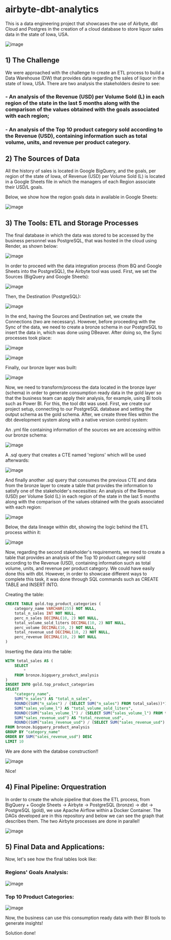 # airbyte-dbt-analytics
This is a data engineering project that showcases the use of Airbyte, dbt Cloud and Postgres in the creation of a cloud database to store liquor sales data in the state of Iowa, USA.

![image](https://github.com/T1burski/airbyte-dbt-analytics/assets/100734219/1ebd3a1b-71cc-46a2-b9c7-aa6faea9ee7b)

## 1) The Challenge

We were approached with the challenge to create an ETL process to build a Data Warehouse (DW) that provides data regarding the sales of liquor in the state of Iowa, USA. There are two analysis the stakeholders desire to see:
### - An analysis of the Revenue (USD) per Volume Sold (L) in each region of the state in the last 5 months along with the comparison of the values obtained with the goals associated with each region;
### - An analysis of the Top 10 product category sold according to the Revenue (USD), containing information such as total volume, units, and revenue per product category.

## 2) The Sources of Data

All the history of sales is located in Google BigQuery, and the goals, per region of the state of Iowa, of Revenue (USD) per Volume Sold (L) is located in a Google Sheets file in which the managers of each Region associate their USD/L goals.

Below, we show how the region goals data in available in Google Sheets:

![image](https://github.com/T1burski/airbyte-dbt-analytics/assets/100734219/169b432d-19a4-46ef-8679-5ca9c5cc72a3)


## 3) The Tools: ETL and Storage Processes

The final database in which the data was stored to be accessed by the business personnel was PostgreSQL, that was hosted in the cloud using Render, as shown below:

![image](https://github.com/T1burski/airbyte-dbt-analytics/assets/100734219/eff66dc9-b922-4085-b06f-9ed79ef784eb)

In order to proceed with the data integration process (from BQ and Google Sheets into the PostgreSQL), the Airbyte tool was used. First, we set the Sources (BigQuery and Google Sheets):

![image](https://github.com/T1burski/airbyte-dbt-analytics/assets/100734219/d6ee10c6-e31c-45c0-bae3-bb1524947b95)

Then, the Destination (PostgreSQL):

![image](https://github.com/T1burski/airbyte-dbt-analytics/assets/100734219/a7146374-cebd-479d-a067-6f35f6c0f987)

In the end, having the Sources and Destination set, we create the Connections (two are necessary). However, before proceeding with the Sync of the data, we need to create a bronze schema in our PostgreSQL to insert the data in, which was done using DBeaver. After doing so, the Sync processes took place:

![image](https://github.com/T1burski/airbyte-dbt-analytics/assets/100734219/c43325ae-ad37-4d2c-99f0-c67858c952bd)

![image](https://github.com/T1burski/airbyte-dbt-analytics/assets/100734219/b7aa236c-e271-4aa1-9748-792cebc59ae1)

Finally, our bronze layer was built:

![image](https://github.com/T1burski/airbyte-dbt-analytics/assets/100734219/4a585075-9831-45cc-aecb-bcbf8e709a47)

Now, we need to transform/process the data located in the bronze layer (schema) in order to generate consumption ready data in the gold layer so that the business team can apply their analysis, for example, using BI tools such as Power BI.
For this, the tool dbt was used. First, we create our project setup, connecting to our PostgreSQL database and setting the output schema as the gold schema. After, we create three files within the dbt development system along with a native version control system:

An .yml file containing information of the sources we are accessing within our bronze schema:

![image](https://github.com/T1burski/airbyte-dbt-analytics/assets/100734219/70dd5959-e954-4cfe-8f42-69d19b126a7c)


A .sql query that creates a CTE named 'regions' which will be used afterwards:

![image](https://github.com/T1burski/airbyte-dbt-analytics/assets/100734219/8e52116e-fdef-452d-a457-5c1bd44f5998)

And finally another .sql query that consumes the previous CTE and data from the bronze layer to create a table that provides the information to satisfy one of the stakeholder's necessities: An analysis of the Revenue (USD) per Volume Sold (L) in each region of the state in the last 5 months along with the comparison of the values obtained with the goals associated with each region:

![image](https://github.com/T1burski/airbyte-dbt-analytics/assets/100734219/37043016-8596-47dd-af49-645114e5ba5d)

Below, the data lineage within dbt, showing the logic behind the ETL process within it:

![image](https://github.com/T1burski/airbyte-dbt-analytics/assets/100734219/7b191042-da2b-4b74-a26c-0df3d1fa6772)

Now, regarding the second stakeholder's requirements, we need to create a table that provides an analysis of the Top 10 product category sold according to the Revenue (USD), containing information such as total volume, units, and revenue per product category. We could have easily done this with dbt. However, in order to showcase different ways to complete this task, it was done through SQL commands such as CREATE TABLE and INSERT INTO.

Creating the table:

```sql
CREATE TABLE gold.top_product_categories (
	category_name VARCHAR(255) NOT NULL,
	total_n_sales INT NOT NULL,
	perc_n_sales DECIMAL(10, 2) NOT NULL,
	total_volume_sold_liters DECIMAL(10, 2) NOT NULL,
	perc_volume DECIMAL(10, 2) NOT NULL,
	total_revenue_usd DECIMAL(10, 2) NOT NULL,
	perc_revenue DECIMAL(10, 2) NOT NULL
)
```

Inserting the data into the table:

```sql
WITH total_sales AS (
	SELECT 
		*
	FROM bronze.bigquery_product_analysis
)
INSERT INTO gold.top_product_categories
SELECT
	"category_name",
	SUM("n_sales") AS "total_n_sales",
	ROUND((SUM("n_sales") / (SELECT SUM("n_sales") FROM total_sales))*100, 2) AS "perc_n_sales",
	SUM("sales_volume_l") AS "total_volume_sold_liters",
	ROUND((SUM("sales_volume_l") / (SELECT SUM("sales_volume_l") FROM total_sales))*100, 2) AS "perc_volume",
	SUM("sales_revenue_usd") AS "total_revenue_usd",
	ROUND((SUM("sales_revenue_usd") / (SELECT SUM("sales_revenue_usd") FROM total_sales))*100, 2) AS "perc_revenue"
FROM bronze.bigquery_product_analysis
GROUP BY "category_name"
ORDER BY SUM("sales_revenue_usd") DESC
LIMIT 10
```
We are done with the databse construction!!

![image](https://github.com/T1burski/airbyte-dbt-analytics/assets/100734219/5175cf8a-d3d1-4480-9a20-c5e10896705f)

Nice!

## 4) Final Pipeline: Orquestration

In order to create the whole pipeline that does the ETL process, from BigQuery + Google Sheets -> Airbyte -> PostgreSQL (bronze) -> dbt -> PostgreSQL (gold), we use Apache Airflow within a Docker Container. The DAGs developed are in this repository and below we can see the graph that describes them. The two Airbyte processes are done in parallel!

![image](https://github.com/T1burski/airbyte-dbt-analytics/assets/100734219/6c11fb6f-59ac-4be9-b014-480a5fd8ff6b)

## 5) Final Data and Applications:

Now, let's see how the final tables look like:

### Regions' Goals Analysis:

![image](https://github.com/T1burski/airbyte-dbt-analytics/assets/100734219/478165c5-a344-4237-8a0f-71c0748a56e4)

### Top 10 Product Categories:

![image](https://github.com/T1burski/airbyte-dbt-analytics/assets/100734219/5d80d31f-5fa0-4b1e-88a7-589df2f87561)

Now, the business can use this consumption ready data with their BI tools to generate insights!

Solution done!
